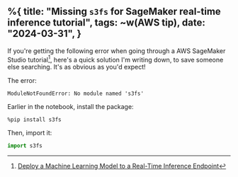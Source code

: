 %{
    title: "Missing `s3fs` for SageMaker real-time inference tutorial",
    tags: ~w(AWS tip),
    date: "2024-03-31",
}
---
If you're getting the following error when going through a AWS SageMaker Studio tutorial[^1], here's a quick solution I'm writing down, to save someone else searching. It's as obvious as you'd expect!

The error:
```
ModuleNotFoundError: No module named 's3fs'
```

Earlier in the notebook, install the package:

```
%pip install s3fs
```

Then, import it:

```python
import s3fs
```

[^1]: [Deploy a Machine Learning Model to a Real-Time Inference Endpoint](https://aws.amazon.com/tutorials/machine-learning-tutorial-deploy-model-to-real-time-inference-endpoint/)
